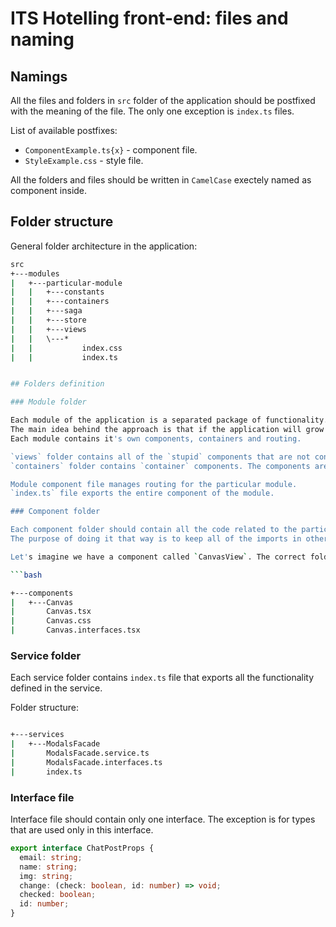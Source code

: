 # ITS Hotelling front-end: files and naming

## Namings

All the files and folders in `src` folder of the application should be postfixed with the meaning of the file. The only one exception is `index.ts` files.

List of available postfixes:

- `ComponentExample.ts{x}` - component file.
- `StyleExample.css` - style file.

All the folders and files should be written in `CamelCase` exectely named as component inside.

## Folder structure

General folder architecture in the application:

```bash
src
+---modules
|   +---particular-module
|   |   +---constants
|   |   +---containers
|   |   +---saga
|   |   +---store
|   |   +---views
|   |   \---*
|   |           index.css
|   |           index.ts


## Folders definition

### Module folder

Each module of the application is a separated package of functionality. Each module should structured in the same way.
The main idea behind the approach is that if the application will grow in the future we can move the entire module to completely separate application (micro-frontend adaptation).
Each module contains it's own components, containers and routing.

`views` folder contains all of the `stupid` components that are not connected to any kind of state management.
`containers` folder contains `container` components. The components are connected to state management. They pass all the values down.

Module component file manages routing for the particular module.
`index.ts` file exports the entire component of the module.

### Component folder

Each component folder should contain all the code related to the particular piece of the application. It contains component file itself, styles, interfaces (if needed).
The purpose of doing it that way is to keep all of the imports in other files nice and beautiful.

Let's imagine we have a component called `CanvasView`. The correct folder structure is the next:

```bash

+---components
|   +---Canvas
|       Canvas.tsx
|       Canvas.css
|       Canvas.interfaces.tsx

```

### Service folder

Each service folder contains `index.ts` file that exports all the functionality defined in the service.

Folder structure:
```bash

+---services
|   +---ModalsFacade
|       ModalsFacade.service.ts
|       ModalsFacade.interfaces.ts
|       index.ts

```

### Interface file

Interface file should contain only one interface. The exception is for types that are used only in this interface.

```ts
export interface ChatPostProps {
  email: string;
  name: string;
  img: string;
  change: (check: boolean, id: number) => void;
  checked: boolean;
  id: number;
}
```
